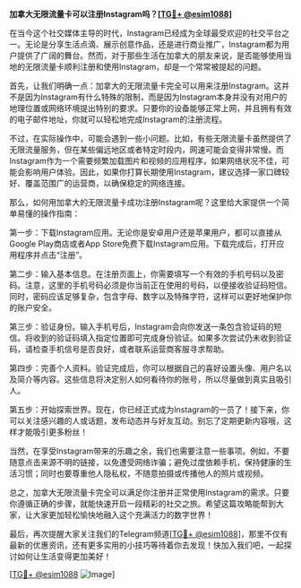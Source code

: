 **加拿大无限流量卡可以注册Instagram吗？[[TG💪+ @esim1088](https://t.me/s/esim1088)]**

在当今这个社交媒体主导的时代，Instagram已经成为全球最受欢迎的社交平台之一。无论是分享生活点滴、展示创意作品，还是进行商业推广，Instagram都为用户提供了广阔的舞台。然而，对于那些生活在加拿大的朋友来说，是否能够使用当地的无限流量卡顺利注册和使用Instagram，却是一个常常被提起的问题。

首先，让我们明确一点：加拿大的无限流量卡完全可以用来注册Instagram。这并不是因为Instagram有什么特殊的限制，而是因为Instagram本身并没有对用户的地理位置或网络环境提出特别的要求。只要你的设备能够正常上网，并且拥有有效的电子邮件地址，你就可以轻松地完成Instagram的注册流程。

不过，在实际操作中，可能会遇到一些小问题。比如，有些无限流量卡虽然提供了无限流量服务，但在某些偏远地区或者特定时段内，网速可能会变得非常慢。而Instagram作为一个需要频繁加载图片和视频的应用程序，如果网络状况不佳，可能会影响用户体验。因此，如果你打算长期使用Instagram，建议选择一家口碑较好、覆盖范围广的运营商，以确保稳定的网络连接。

那么，如何用加拿大的无限流量卡成功注册Instagram呢？这里给大家提供一个简单易懂的操作指南：

第一步：下载Instagram应用。无论你是安卓用户还是苹果用户，都可以直接从Google Play商店或者App Store免费下载Instagram应用。下载完成后，打开应用程序并点击“注册”。

第二步：输入基本信息。在注册页面上，你需要填写一个有效的手机号码以及密码。注意，这里的手机号码必须是你当前正在使用的号码，以便接收验证码短信。同时，密码应该足够复杂，包含字母、数字以及特殊字符，这样可以更好地保护你的账户安全。

第三步：验证身份。输入手机号后，Instagram会向你发送一条包含验证码的短信。将收到的验证码填入指定位置即可完成身份验证。如果多次尝试仍未收到验证码，请检查手机信号是否良好，或者联系运营商客服寻求帮助。

第四步：完善个人资料。验证完成后，你可以根据自己的喜好设置头像、用户名以及简介等内容。这些信息将决定别人如何看待你的账号，所以尽量做到真实且吸引人。

第五步：开始探索世界。现在，你已经正式成为Instagram的一员了！接下来，你可以关注感兴趣的人或话题，发布动态并与好友互动。别忘了定期更新内容哦，这样才能吸引更多粉丝！

当然，在享受Instagram带来的乐趣之余，我们也需要注意一些事项。例如，不要随意点击来源不明的链接，以免遭受网络诈骗；避免过度依赖手机，保持健康的生活习惯；同时也要尊重他人隐私权，不随意拍摄或传播他人的照片或视频。

总之，加拿大无限流量卡完全可以满足你注册并正常使用Instagram的需求。只要你遵循正确的步骤，就能快速开启一段精彩的社交之旅。希望这篇攻略能帮到大家，让大家更加轻松愉快地融入这个充满活力的数字世界！

最后，再次提醒大家关注我们的Telegram频道[[TG💪+ @esim1088](https://t.me/s/esim1088)]，那里不仅有最新的优惠资讯，还有更多实用的小技巧等待着你去发现！快加入我们吧，一起探讨如何让生活变得更加美好！

[[TG💪+ @esim1088](https://t.me/s/esim1088) ![Image](https://i.postimg.cc/4NQfJmqS/Snipaste-2025-05-13-00-14-12.png)]